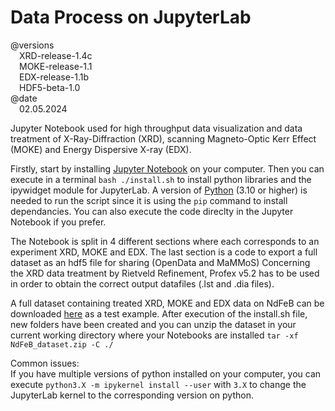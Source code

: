 # Data Process on JupyterLab
@versions <br>
&emsp;XRD-release-1.4c <br>
&emsp;MOKE-release-1.1 <br>
&emsp;EDX-release-1.1b <br>
&emsp;HDF5-beta-1.0 <br>
@date <br>
&emsp;02.05.2024 <br>
  
<p>
  Jupyter Notebook used for high throughput data visualization and data treatment of X-Ray-Diffraction (XRD), scanning Magneto-Optic Kerr Effect (MOKE) and Energy Dispersive X-ray (EDX).
</p>
<p>
  Firstly, start by installing  <a href="https://jupyter.org/">Jupyter Notebook</a> on your computer. Then you can execute in a terminal <code>bash ./install.sh</code> to install python libraries and the ipywidget module for JupyterLab. A version of <a href="https://www.python.org/downloads/">Python</a> (3.10 or higher) is needed to run the script since it is using the <code>pip</code> command to install dependancies. You can also execute the code direclty in the Jupyter Notebook if you prefer.
</p>
<p>
  The Notebook is split in 4 different sections where each corresponds to an experiment XRD, MOKE and EDX. The last section is a code to export a full dataset as an hdf5 file for sharing (OpenData and MaMMoS)
  Concerning the XRD data treatment by Rietveld Refinement, Profex v5.2 has to be used in order to obtain the correct output datafiles (.lst and .dia files).
</p>
<p>
  A full dataset containing treated XRD, MOKE and EDX data on NdFeB can be downloaded <a href="https://drive.google.com/file/d/1X5_CFA3wjG4I_jjfXp5cxjAG3YoSkzgs/view?usp=drive_link">here</a> as a test example. After execution of the install.sh file, new folders have been created and you can unzip the dataset in your current working directory where your Notebooks are installed <code>tar -xf NdFeB_dataset.zip -C ./</code>
</p>
<p>
  Common issues:<br>If you have multiple versions of python installed on your computer, you can execute <code>python3.X -m ipykernel install --user</code> with <code>3.X</code> to change the JupyterLab kernel to the corresponding version on python.
</p>
